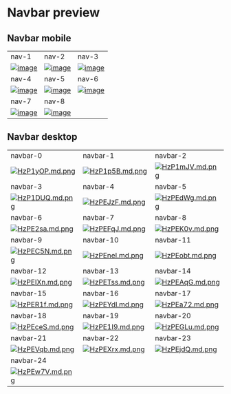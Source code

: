 # Navbar preview

## Navbar mobile

<table>
  <tr>
    <td width="33.3333%">nav-1</td>
    <td width="33.3333%">nav-2</td>
    <td width="33.3333%">nav-3</td>
  </tr>

  <tr>
    <td width="33.3333%">
        <a href="https://github.com/Clueless-Community/seamless-ui/blob/main/Navbar/src/Nav-mobile/nav-1.html">
            <img src="https://i.ibb.co/Qb1J40c/Screenshot-2248.png" alt="image" border="0">
        </a>
    </td>
    <td width="33.3333%">
        <a href="https://github.com/Clueless-Community/seamless-ui/blob/main/Navbar/src/Nav-mobile/nav-2.html">
            <img src="https://i.ibb.co/KjQxKBR/Screenshot-2249.png" alt="image" border="0">
        </a>
    </td>
    <td width="33.3333%">
        <a href="https://github.com/Clueless-Community/seamless-ui/blob/main/Navbar/src/Nav-mobile/nav-3.html">
            <img src="https://i.ibb.co/DRDcfX5/Screenshot-2250.png" alt="image" border="0">
        </a>
    </td>
  </tr>
  <tr>
    <td width="33.3333%">nav-4</td>
    <td width="33.3333%">nav-5</td>
    <td width="33.3333%">nav-6</td>
  </tr>

  <tr>
    <td width="33.3333%">
        <a href="https://github.com/Clueless-Community/seamless-ui/blob/main/Navbar/src/Nav-mobile/nav-4.html">
            <img src="https://i.ibb.co/vHkym6s/Screenshot-2251.png" alt="image" border="0">
        </a>
    </td>
    <td width="33.3333%">
        <a href="https://github.com/Clueless-Community/seamless-ui/blob/main/Navbar/src/Nav-mobile/nav-5.html">
            <img src="https://i.ibb.co/85WGYGS/Screenshot-2252.png" alt="image" border="0">
        </a>
    </td>
    <td width="33.3333%">
        <a href="https://github.com/Clueless-Community/seamless-ui/blob/main/Navbar/src/Nav-mobile/nav-6.html">
            <img src="https://i.ibb.co/mykNNXq/Screenshot-2255.png" alt="image" border="0">
        </a>
    </td>
  </tr>

  <tr>
    <td width="33.3333%">nav-7</td>
    <td width="33.3333%">nav-8</td>
    <td width="33.3333%"></td>
  </tr>
  <tr>
    <td width="33.3333%">
        <a href="https://github.com/Clueless-Community/seamless-ui/blob/main/Navbar/src/Nav-mobile/nav-7.html">
            <img src="https://i.ibb.co/G0JF6Y1/Screenshot-2256.png" alt="image" border="0">
        </a>
    </td>
    <td width="33.3333%">
        <a href="https://github.com/Clueless-Community/seamless-ui/blob/main/Navbar/src/Nav-mobile/nav-8.html">
            <img src="https://i.ibb.co/SN0q0vW/Screenshot-2257.png" alt="image" border="0">
        </a>
    </td>
    <td width="33.3333%"></td>
  </tr>
</table>

## Navbar desktop

<table>
  <tr>
    <td width="33.3333%">navbar-0</td>
    <td width="33.3333%">navbar-1</td>
    <td width="33.3333%">navbar-2</td>
  </tr>

  <tr>
    <td width="33.3333%">
        <a href="https://github.com/Clueless-Community/seamless-ui/blob/main/Navbar/src/navbar-0.html">
            <img src="https://iili.io/HzP1yOP.md.png" alt="HzP1yOP.md.png" border="0">
        </a>
    </td>
    <td width="33.3333%">
        <a href="https://github.com/Clueless-Community/seamless-ui/blob/main/Navbar/src/navbar-01.html">
            <img src="https://iili.io/HzP1p5B.md.png" alt="HzP1p5B.md.png" border="0">
        </a>
    </td>
    <td width="33.3333%">
        <a href="https://github.com/Clueless-Community/seamless-ui/blob/main/Navbar/src/navbar-02.html">
            <img src="https://iili.io/HzP1mJV.md.png" alt="HzP1mJV.md.png" border="0">
        </a>
    </td>
  </tr>
  <tr>
    <td width="33.3333%">navbar-3</td>
    <td width="33.3333%">navbar-4</td>
    <td width="33.3333%">navbar-5</td>
  </tr>

  <tr>
    <td width="33.3333%">
        <a href="https://github.com/Clueless-Community/seamless-ui/blob/main/Navbar/src/navbar-03.html">
            <img src="https://iili.io/HzP1DUQ.md.png" alt="HzP1DUQ.md.png" border="0">
        </a>
    </td>
    <td width="33.3333%">
        <a href="https://github.com/Clueless-Community/seamless-ui/blob/main/Navbar/src/navbar-04.html">
            <img src="https://iili.io/HzPEJzF.md.png" alt="HzPEJzF.md.png" border="0">
        </a>
    </td>
    <td width="33.3333%">
        <a href="https://github.com/Clueless-Community/seamless-ui/blob/main/Navbar/src/navbar-05.html">
            <img src="https://iili.io/HzPEdWg.md.png" alt="HzPEdWg.md.png" border="0">
        </a>
    </td>
  </tr>
  <tr>
    <td width="33.3333%">navbar-6</td>
    <td width="33.3333%">navbar-7</td>
    <td width="33.3333%">navbar-8</td>
  </tr>

  <tr>
    <td width="33.3333%">
        <a href="https://github.com/Clueless-Community/seamless-ui/blob/main/Navbar/src/navbar-06.html">
            <img src="https://iili.io/HzPE2sa.md.png" alt="HzPE2sa.md.png" border="0">
        </a>
    </td>
    <td width="33.3333%">
        <a href="https://github.com/Clueless-Community/seamless-ui/blob/main/Navbar/src/navbar-07.html">
            <img src="https://iili.io/HzPEFqJ.md.png" alt="HzPEFqJ.md.png" border="0">
        </a>
    </td>
    <td width="33.3333%">
        <a href="https://github.com/Clueless-Community/seamless-ui/blob/main/Navbar/src/navbar-08.html">
            <img src="https://iili.io/HzPEK0v.md.png" alt="HzPEK0v.md.png" border="0">
        </a>
    </td>
  </tr>
  <tr>
    <td width="33.3333%">navbar-9</td>
    <td width="33.3333%">navbar-10</td>
    <td width="33.3333%">navbar-11</td>
  </tr>

  <tr>
    <td width="33.3333%">
        <a href="https://github.com/Clueless-Community/seamless-ui/blob/main/Navbar/src/navbar-09.html">
            <img src="https://iili.io/HzPEC5N.md.png" alt="HzPEC5N.md.png" border="0">
        </a>
    </td>
    <td width="33.3333%">
        <a href="https://github.com/Clueless-Community/seamless-ui/blob/main/Navbar/src/navbar-10.html">
            <img src="https://iili.io/HzPEneI.md.png" alt="HzPEneI.md.png" border="0">
        </a>
    </td>
    <td width="33.3333%">
        <a href="https://github.com/Clueless-Community/seamless-ui/blob/main/Navbar/src/navbar-11.html">
            <img src="https://iili.io/HzPEobt.md.png" alt="HzPEobt.md.png" border="0">
        </a>
    </td>
  </tr>
  <tr>
    <td width="33.3333%">navbar-12</td>
    <td width="33.3333%">navbar-13</td>
    <td width="33.3333%">navbar-14</td>
  </tr>

  <tr>
    <td width="33.3333%">
        <a href="https://github.com/Clueless-Community/seamless-ui/blob/main/Navbar/src/navbar-12.html">
            <img src="https://iili.io/HzPEIXn.md.png" alt="HzPEIXn.md.png" border="0">
        </a>
    </td>
    <td width="33.3333%">
        <a href="https://github.com/Clueless-Community/seamless-ui/blob/main/Navbar/src/navbar-13.html">
            <img src="https://iili.io/HzPETss.md.png" alt="HzPETss.md.png" border="0">
        </a>
    </td>
    <td width="33.3333%">
        <a href="https://github.com/Clueless-Community/seamless-ui/blob/main/Navbar/src/navbar-14.html">
            <img src="https://iili.io/HzPEAqG.md.png" alt="HzPEAqG.md.png" border="0">
        </a>
    </td>
  </tr>
  <tr>
    <td width="33.3333%">navbar-15</td>
    <td width="33.3333%">navbar-16</td>
    <td width="33.3333%">navbar-17</td>
  </tr>

  <tr>
    <td width="33.3333%">
        <a href="https://github.com/Clueless-Community/seamless-ui/blob/main/Navbar/src/navbar-15.html">
            <img src="https://iili.io/HzPER1f.md.png" alt="HzPER1f.md.png" border="0">
        </a>
    </td>
    <td width="33.3333%">
        <a href="https://github.com/Clueless-Community/seamless-ui/blob/main/Navbar/src/navbar-16.html">
            <img src="https://iili.io/HzPEYdl.md.png" alt="HzPEYdl.md.png" border="0">
        </a>
    </td>
    <td width="33.3333%">
        <a href="https://github.com/Clueless-Community/seamless-ui/blob/main/Navbar/src/navbar-17.html">
            <img src="https://iili.io/HzPEa72.md.png" alt="HzPEa72.md.png" border="0">
        </a>
    </td>
  </tr>
  <tr>
    <td width="33.3333%">navbar-18</td>
    <td width="33.3333%">navbar-19</td>
    <td width="33.3333%">navbar-20</td>
  </tr>

  <tr>
    <td width="33.3333%">
        <a href="https://github.com/Clueless-Community/seamless-ui/blob/main/Navbar/src/navbar-18.html">
            <img src="https://iili.io/HzPEceS.md.png" alt="HzPEceS.md.png" border="0">
        </a>
    </td>
    <td width="33.3333%">
        <a href="https://github.com/Clueless-Community/seamless-ui/blob/main/Navbar/src/navbar-19.html">
            <img src="https://iili.io/HzPE1I9.md.png" alt="HzPE1I9.md.png" border="0">
        </a>
    </td>
    <td width="33.3333%">
        <a href="https://github.com/Clueless-Community/seamless-ui/blob/main/Navbar/src/navbar-20.html">
            <img src="https://iili.io/HzPEGLu.md.png" alt="HzPEGLu.md.png" border="0">
        </a>
    </td>
  </tr>
  <tr>
    <td width="33.3333%">navbar-21</td>
    <td width="33.3333%">navbar-22</td>
    <td width="33.3333%">navbar-23</td>
  </tr>

  <tr>
    <td width="33.3333%">
        <a href="https://github.com/Clueless-Community/seamless-ui/blob/main/Navbar/src/navbar-21.html">
            <img src="https://iili.io/HzPEVqb.md.png" alt="HzPEVqb.md.png" border="0">
        </a>
    </td>
    <td width="33.3333%">
        <a href="https://github.com/Clueless-Community/seamless-ui/blob/main/Navbar/src/navbar-22.html">
            <img src="https://iili.io/HzPEXrx.md.png" alt="HzPEXrx.md.png" border="0">
        </a>
    </td>
    <td width="33.3333%">
        <a href="https://github.com/Clueless-Community/seamless-ui/blob/main/Navbar/src/navbar-23.html">
            <img src="https://iili.io/HzPEjdQ.md.png" alt="HzPEjdQ.md.png" border="0">
        </a>
    </td>
  </tr>
  <tr>
    <td width="33.3333%">navbar-24</td>
    <td width="33.3333%"></td>
    <td width="33.3333%"></td>
  </tr>
  <tr>
    <td width="33.3333%">
        <a href="https://github.com/Clueless-Community/seamless-ui/blob/main/Navbar/src/navbar-24.html">
            <img src="https://iili.io/HzPEw7V.md.png" alt="HzPEw7V.md.png" border="0">
        </a>
    </td>
    <td width="33.3333%"></td>
    <td width="33.3333%"></td>
  </tr>
</table>
